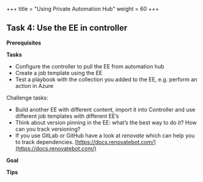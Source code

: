 +++
title = "Using Private Automation Hub"
weight = 60
+++

## Task 4: Use the EE in controller

**Prerequisites**

**Tasks**

* Configure the controller to pull the EE from automation hub
* Create a job template using the EE
* Test a playbook with the collection you added to the EE, e.g. perform an action in Azure

Challenge tasks:

* Build another EE with different content, import it into Controller and use different job templates with different EE’s
* Think about version pinning in the EE: what’s the best way to do it? How can you track versioning?
* If you use GitLab or GitHub have a look at _renovate_ which can help you to track dependencies. [https://docs.renovatebot.com/](https://docs.renovatebot.com/) 

**Goal**

**Tips**
